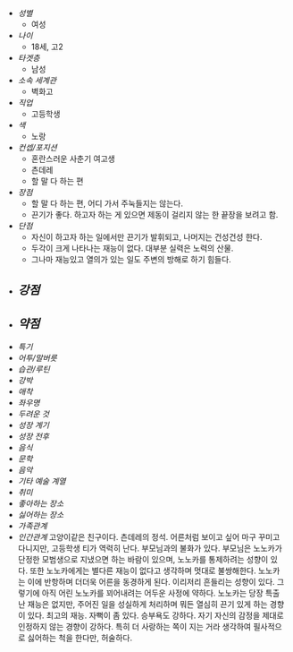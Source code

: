 - *성별*
	- 여성
- *나이*
	- 18세, 고2
- *타겟층*
	- 남성
- *소속 세계관*
	- 벽화고
- *직업*
	- 고등학생
- *색*
	- 노랑
- *컨셉/포지션*
	- 혼란스러운 사춘기 여고생
	- 츤데레
	- 할 말 다 하는 편
- *장점*
	- 할 말 다 하는 편, 어디 가서 주눅들지는 않는다.
	- 끈기가 좋다. 하고자 하는 게 있으면 제동이 걸리지 않는 한 끝장을 보려고 함.
- *단점*
	- 자신이 하고자 하는 일에서만 끈기가 발휘되고, 나머지는 건성건성 한다.
	- 두각이 크게 나타나는 재능이 없다. 대부분 실력은 노력의 산물.
	- 그나마 재능있고 열의가 있는 일도 주변의 방해로 하기 힘들다.
- *강점*
	- 
- *약점*
	- 
- *특기*
- *어투/말버릇*
- *습관/루틴*
- *강박*
- *애착*
- *좌우명*
- *두려운 것*
- *성장 계기*
- *성장 전후*
- *음식*
- *문학*
- *음악*
- *기타 예술 계열*
- *취미*
- *좋아하는 장소*
- *싫어하는 장소*
- *가족관계*
- *인간관계*
고양이같은 친구이다.
츤데레의 정석. 어른처럼 보이고 싶어 마구 꾸미고 다니지만, 고등학생 티가 역력히 난다.
부모님과의 불화가 있다. 부모님은 노노카가 단정한 모범생으로 지냈으면 하는 바람이 있으며, 노노카를 통제하려는 성향이 있다. 또한 노노카에게는 별다른 재능이 없다고 생각하며 멋대로 불쌍해한다. 노노카는 이에 반항하며 더더욱 어른을 동경하게 된다.
이리저리 흔들리는 성향이 있다. 그렇기에 아직 어린 노노카를 꾀어내려는 어두운 사정에 약하다.
노노카는 당장 특출난 재능은 없지만, 주어진 일을 성실하게 처리하며 뭐든 열심히 끈기 있게 하는 경향이 있다. 최고의 재능.
자뻑이 좀 있다. 승부욕도 강하다.
자기 자신의 감정을 제대로 인정하지 않는 경향이 강하다. 특히 더 사랑하는 쪽이 지는 거라 생각하여 필사적으로 싫어하는 척을 한다만, 허술하다.